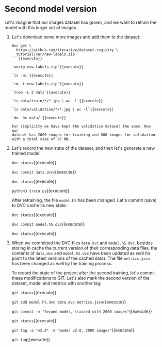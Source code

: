 # Second model version

Let's imagine that our images dataset has grown, and we want to
retrain the model with this larger set of images.

1. Let's download some more images and add them to the dataset:

   ```
   dvc get \
     https://github.com/iterative/dataset-registry \
     tutorial/ver/new-labels.zip
   ```{{execute}}
   
   `unzip new-labels.zip`{{execute}}
   
   `ls -al`{{execute}}
   
   `rm -f new-labels.zip`{{execute}}
   
   `tree -L 2 data`{{execute}}
   
   `ls data/train/*/*.jpg | wc -l`{{execute}}

   `ls data/validation/*/*.jpg | wc -l`{{execute}}

   `du -hs data/`{{execute}}
   
   For simplicity we have kept the validation dataset the same. Now our
   dataset has 2000 images for training and 800 images for validation,
   with a total size of 67 MB.

2. Let's record the new state of the dataset, and then let's generate
   a new trained model:
   
   `dvc status`{{execute}}
   
   `dvc commit data.dvc`{{execute}}
   
   `dvc status`{{execute}}
   
   `python3 train.py`{{execute}}
   
   After retraining, the file `model.h5` has been changed. Let's
   commit (save) to DVC cache its new state:
   
   `dvc status`{{execute}}
   
   `dvc commit model.h5.dvc`{{execute}}
   
   `dvc status`{{execute}}
   
3. When we committed the DVC files `data.dvc` and `model.h5.dvc`,
   besides storing in cache the current version of their corresponding
   data files, the contents of `data.dvc` and `model.h5.dvc` have been
   updated as well (to point to the latest versions of the cached
   data).  The file `metrics.json` has been changed as well by the
   training process.
   
   To record the state of the project after the second training, let's
   commit these modifications to GIT. Let's also mark the second
   version of the dataset, model and metrics with another tag:

   `git status`{{execute}}
   
   `git add model.h5.dvc data.dvc metrics.json`{{execute}}
   
   `git commit -m "Second model, trained with 2000 images"`{{execute}}
   
   `git status`{{execute}}

   `git tag -a "v2.0" -m "model v2.0, 2000 images"`{{execute}}
   
   `git tag`{{execute}}
